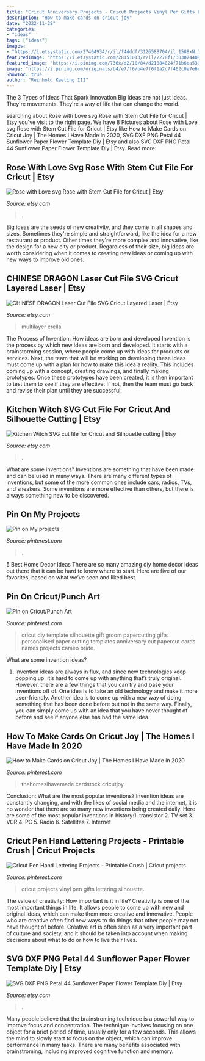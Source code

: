 ```yaml
---
title: "Cricut Anniversary Projects - Cricut Projects Vinyl Pen Gifts Lettering Silhouette"
description: "How to make cards on cricut joy"
date: "2022-11-28"
categories:
- "ideas"
tags: ["ideas"]
images:
- "https://i.etsystatic.com/27404934/r/il/f4dddf/3126588704/il_1588xN.3126588704_ect0.jpg"
featuredImage: "https://i.etsystatic.com/28151013/r/il/2278f1/3030744090/il_794xN.3030744090_oehc.jpg"
featured_image: "https://i.pinimg.com/736x/d2/10/84/d21084824f71b6ea5398228f2a717445.jpg"
image: "https://i.pinimg.com/originals/b4/e7/f6/b4e7f6f1a2c7f462c0e7e6e1d7363126.jpg"
ShowToc: true
author: "Reinhold Keeling III"
---
```



The 3 Types of Ideas That Spark Innovation
Big Ideas are not just ideas. They're movements. They're a way of life that can change the world.

	

		
searching about Rose with Love svg Rose with Stem Cut File for Cricut | Etsy you've visit to the right page. We have 8 Pictures about Rose with Love svg Rose with Stem Cut File for Cricut | Etsy like How to Make Cards on Cricut Joy | The Homes I Have Made in 2020, SVG DXF PNG Petal 44 Sunflower Paper Flower Template Diy | Etsy and also SVG DXF PNG Petal 44 Sunflower Paper Flower Template Diy | Etsy. Read more:
		
    
## Rose With Love Svg Rose With Stem Cut File For Cricut | Etsy

<img loading=lazy src="https://i.etsystatic.com/28151013/r/il/2278f1/3030744090/il_794xN.3030744090_oehc.jpg" onerror="this.onerror=null;this.src='https://tse1.mm.bing.net/th?id=OIP.fXCQDGtbbm_1nZQALgCAKwHaLH&amp;pid=15.1';" alt="Rose with Love svg Rose with Stem Cut File for Cricut | Etsy">

_Source: etsy.com_

>. 

	

Big ideas are the seeds of new creativity, and they come in all shapes and sizes. Sometimes they're simple and straightforward, like the idea for a new restaurant or product. Other times they're more complex and innovative, like the design for a new city or product. Regardless of their size, big ideas are worth considering when it comes to creating new ideas or coming up with new ways to improve old ones.

    
## CHINESE DRAGON Laser Cut File SVG Cricut Layered Laser | Etsy

<img loading=lazy src="https://i.etsystatic.com/27404934/r/il/f4dddf/3126588704/il_1588xN.3126588704_ect0.jpg" onerror="this.onerror=null;this.src='https://tse4.mm.bing.net/th?id=OIP.qrF-LJqlfozrPk4WI8C2yQHaE8&amp;pid=15.1';" alt="CHINESE DRAGON Laser Cut File SVG Cricut Layered Laser | Etsy">

_Source: etsy.com_

>multilayer crella. 

	

The Process of Invention: How ideas are born and developed
Invention is the process by which new ideas are born and developed. It starts with a brainstorming session, where people come up with ideas for products or services. Next, the team that will be working on developing these ideas must come up with a plan for how to make this idea a reality. This includes coming up with a concept, creating drawings, and finally making prototypes. Once these prototypes have been created, it is then important to test them to see if they are effective. If not, then the team must go back and revise their plan until they are successful.

    
## Kitchen Witch SVG Cut File For Cricut And Silhouette Cutting | Etsy

<img loading=lazy src="https://i.etsystatic.com/25255290/r/il/e0cb87/2619390934/il_1588xN.2619390934_29kl.jpg" onerror="this.onerror=null;this.src='https://tse3.mm.bing.net/th?id=OIP.GB9MLgVXxw3IBIrhN8ucCgHaHa&amp;pid=15.1';" alt="Kitchen Witch SVG cut file for Cricut and Silhouette cutting | Etsy">

_Source: etsy.com_

>. 

	

What are some inventions?
Inventions are something that have been made and can be used in many ways. There are many different types of inventions, but some of the more common ones include cars, radios, TVs, and sneakers. Some inventions are more effective than others, but there is always something new to be discovered.

    
## Pin On My Projects

<img loading=lazy src="https://i.pinimg.com/originals/b4/e7/f6/b4e7f6f1a2c7f462c0e7e6e1d7363126.jpg" onerror="this.onerror=null;this.src='https://tse2.mm.bing.net/th?id=OIP.rnWQYx7lfttMiWKsFivCYgHaJ4&amp;pid=15.1';" alt="Pin on My projects">

_Source: pinterest.com_

>. 

	

5 Best Home Decor Ideas
There are so many amazing diy home decor ideas out there that it can be hard to know where to start. Here are five of our favorites, based on what we’ve seen and liked best.

    
## Pin On Cricut/Punch Art

<img loading=lazy src="https://i.pinimg.com/736x/2e/fb/4c/2efb4c9f60c409d61772eb111bc33ec2--diy-wedding-gifts-for-bride-and-groom-cricut-wedding-gifts.jpg" onerror="this.onerror=null;this.src='https://tse2.mm.bing.net/th?id=OIP.3YuIMfeIrKxGNvG9mjXBkgHaNL&amp;pid=15.1';" alt="Pin on Cricut/Punch Art">

_Source: pinterest.com_

>cricut diy template silhouette gift groom papercutting gifts personalised paper cutting templates anniversary cut papercut cards names projects cameo bride. 

	

What are some invention ideas?
1. Invention ideas are always in flux, and since new technologies keep popping up, it’s hard to come up with anything that’s truly original. However, there are a few things that you can try and base your inventions off of. One idea is to take an old technology and make it more user-friendly. Another idea is to come up with a new way of doing something that has been done before but not in the same way. Finally, you can simply come up with an idea that you have never thought of before and see if anyone else has had the same idea.

    
## How To Make Cards On Cricut Joy | The Homes I Have Made In 2020

<img loading=lazy src="https://i.pinimg.com/736x/fa/18/42/fa1842c44e6bf4965d9c96239a0f5f2f.jpg" onerror="this.onerror=null;this.src='https://tse1.mm.bing.net/th?id=OIP.j-4Lt_Wb3ki9zbsIyYZQxAHaKX&amp;pid=15.1';" alt="How to Make Cards on Cricut Joy | The Homes I Have Made in 2020">

_Source: pinterest.com_

>thehomesihavemade cardstock cricutjoy. 

	

Conclusion: What are the most popular inventions?
Invention ideas are constantly changing, and with the likes of social media and the internet, it is no wonder that there are so many new inventions being created daily. Here are some of the most popular inventions in history:1. transistor 2. TV set 3. VCR 4. PC 5. Radio 6. Satellites 7. Internet 
    
## Cricut Pen Hand Lettering Projects - Printable Crush | Cricut Projects

<img loading=lazy src="https://i.pinimg.com/736x/d2/10/84/d21084824f71b6ea5398228f2a717445.jpg" onerror="this.onerror=null;this.src='https://tse1.mm.bing.net/th?id=OIP.LqIAnxbszpJ2GYXYjWGEHgHaJ3&amp;pid=15.1';" alt="Cricut Pen Hand Lettering Projects - Printable Crush | Cricut projects">

_Source: pinterest.com_

>cricut projects vinyl pen gifts lettering silhouette. 

	

The value of creativity: How important is it in life?
Creativity is one of the most important things in life. It allows people to come up with new and original ideas, which can make them more creative and innovative. People who are creative often find new ways to do things that other people may not have thought of before. Creative art is often seen as a very important part of culture and society, and it should be taken into account when making decisions about what to do or how to live their lives.

    
## SVG DXF PNG Petal 44 Sunflower Paper Flower Template Diy | Etsy

<img loading=lazy src="https://i.etsystatic.com/14652458/r/il/29efe0/1924116212/il_1588xN.1924116212_q2id.jpg" onerror="this.onerror=null;this.src='https://tse2.mm.bing.net/th?id=OIP.JnW_-xkqpgtWz6K4TccV4wHaHa&amp;pid=15.1';" alt="SVG DXF PNG Petal 44 Sunflower Paper Flower Template Diy | Etsy">

_Source: etsy.com_

>. 

	

Many people believe that the brainstroming technique is a powerful way to improve focus and concentration. The technique involves focusing on one object for a brief period of time, usually only for a few seconds. This allows the mind to slowly start to focus on the object, which can improve performance in many tasks. There are many benefits associated with brainstroming, including improved cognitive function and memory.


